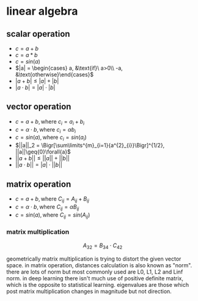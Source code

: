 # linear algebra

## scalar operation

- $c = a + b$
- $c = a*b$
- $c = sin(a)$
- $|a| = \begin{cases} a, &\text{if}\ a>0\\ -a, &\text{otherwise}\end{cases}$
- $|a+b| \leq{|a|+|b|}$
- $|a\cdot{b}| = |a|\cdot{|b|}$

## vector operation

- $c = a + b, \text{where } c_i=a_i+b_i$
- $c = \alpha\cdot{b}, \text{where } c_i = \alpha{b_i}$
- $c = sin(a), \text{where } c_i=sin(a_i)$
- $||a||_2 = \Bigr[\sum\limits^{m}_{i=1}{a^{2}_{i}}\Bigr]^{1/2}, ||a||\geq{0}\forall{a}$
- $||a+b|| \leq{||a||+||b||}$
- $||a\cdot{b}|| = |a|\cdot{||b||}$

## matrix operation

- $c = a + b, \text{where } C_{ij}=A_{ij}+B_{ij}$
- $c = \alpha\cdot{b}, \text{where } C_{ij} = \alpha{B_{ij}}$
- $c = sin(a), \text{where } C_{ij}=sin(A_{ij})$

### matrix multiplication

$$
A_{32} = B_{34}\cdot{C_{42}}
$$

geometrically matrix multiplication is trying to distort the given vector space.
in matrix operation, distances calculation is also known as "norm". there are
lots of norm but most commonly used are L0, L1, L2 and Linf norm. in deep learning
there isn't much use of positive definite matrix, which is the opposite to statistical
learning. eigenvalues are those which post matrix multiplication changes in magnitude
but not direction.